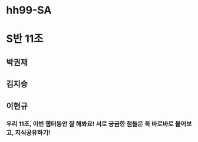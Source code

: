 # hh99-SA

# S반 11조

## 박권재

## 김지승

## 이현규

### 우리 11조, 이번 챕터동안 잘 해봐요! 서로 궁금한 점들은 꼭 바로바로 물어보고, 지식공유하기!
